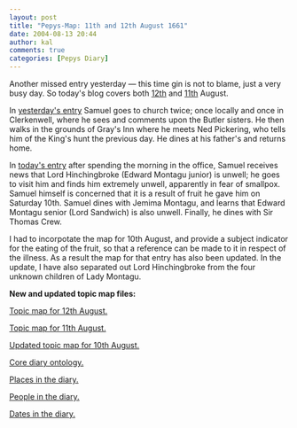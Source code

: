 ```yaml
---
layout: post
title: "Pepys-Map: 11th and 12th August 1661"
date: 2004-08-13 20:44
author: kal
comments: true
categories: [Pepys Diary]
---
```

<p>Another missed entry yesterday &#x2014; this time gin is not to blame, just a very busy day.  So today's blog covers both <a href="http://www.pepysdiary.com/archive/1661/08/12/index.php">12th</a> and <a href="http://www.pepysdiary.com/archive/1661/08/11/index.php">11th</a> August.</p>
<p>In <a href="http://www.pepysdiary.com/archive/1661/08/11/index.php">yesterday's entry</a> Samuel goes to church twice; once locally and once in Clerkenwell, where he sees and comments upon the Butler sisters. He then walks in the grounds of Gray's Inn where he meets Ned Pickering, who tells him of the King's hunt the previous day. He dines at his father's and returns home.</p>
<p>In <a href="http://www.pepysdiary.com/archive/1661/08/12/index.php">today's entry</a> after spending the morning in the office, Samuel receives news that Lord Hinchingbroke (Edward Montagu junior) is unwell; he goes to visit him and finds him extremely unwell, apparently in fear of smallpox.  Samuel himself is concerned that it is a result of fruit he gave him on Saturday 10th.  Samuel dines with Jemima Montagu, and learns that Edward Montagu senior (Lord Sandwich) is also unwell. Finally, he dines with Sir Thomas Crew.</p>

<!--more-->
<p>I had to incorpotate the map for 10th August, and provide a subject indicator for the eating of the fruit, so that a reference can be made to it in respect of the illness. As a result the map for that entry has also been updated.  In the update, I have also separated out Lord Hinchingbroke from the four unknown children of Lady Montagu.</p>
<p><b>New and updated topic map files:</b></p>
<p><a href="http://www.techquila.com/blog/archives/16610812.ltm">Topic map for 12th August.</a></p>
<p><a href="http://www.techquila.com/blog/archives/16610811.ltm">Topic map for 11th August.</a></p>
<p><a href="http://www.techquila.com/blog/archives/16610810.ltm">Updated topic map for 10th August.</a></p>
<p><a href="http://www.techquila.com/blog/archives/pepys-diary-ontology.ltm">Core diary ontology.</a></p>
<p><a href="http://www.techquila.com/blog/archives/pepys-diary-places.ltm">Places in the diary.</a></p>
<p><a href="http://www.techquila.com/blog/archives/pepys-diary-people.ltm">People in the diary.</a></p>
<p><a href="http://www.techquila.com/blog/archives/pepys-diary-dates.ltm">Dates in the diary.</a></p>

